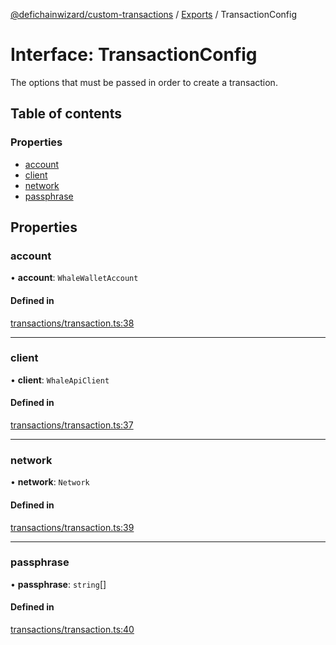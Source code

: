 [@defichainwizard/custom-transactions](../README.md) / [Exports](../modules.md) / TransactionConfig

# Interface: TransactionConfig

The options that must be passed in order to create a transaction.

## Table of contents

### Properties

- [account](TransactionConfig.md#account)
- [client](TransactionConfig.md#client)
- [network](TransactionConfig.md#network)
- [passphrase](TransactionConfig.md#passphrase)

## Properties

### account

• **account**: `WhaleWalletAccount`

#### Defined in

[transactions/transaction.ts:38](https://github.com/DeFiChain-Wizard/custom-transcation-library/blob/384335b/src/transactions/transaction.ts#L38)

___

### client

• **client**: `WhaleApiClient`

#### Defined in

[transactions/transaction.ts:37](https://github.com/DeFiChain-Wizard/custom-transcation-library/blob/384335b/src/transactions/transaction.ts#L37)

___

### network

• **network**: `Network`

#### Defined in

[transactions/transaction.ts:39](https://github.com/DeFiChain-Wizard/custom-transcation-library/blob/384335b/src/transactions/transaction.ts#L39)

___

### passphrase

• **passphrase**: `string`[]

#### Defined in

[transactions/transaction.ts:40](https://github.com/DeFiChain-Wizard/custom-transcation-library/blob/384335b/src/transactions/transaction.ts#L40)
